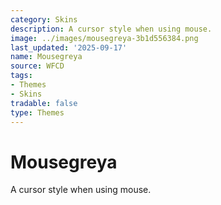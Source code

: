 ```yaml
---
category: Skins
description: A cursor style when using mouse.
image: ../images/mousegreya-3b1d556384.png
last_updated: '2025-09-17'
name: Mousegreya
source: WFCD
tags:
- Themes
- Skins
tradable: false
type: Themes
---
```


# Mousegreya

A cursor style when using mouse.

